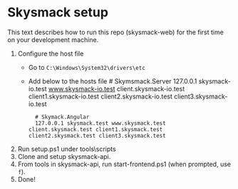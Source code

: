 # Skysmack setup

This text describes how to run this repo (skysmack-web) for the first time on your development machine.

1. Configure the host file
    - Go to `C:\Windows\System32\drivers\etc`
    - Add below to the hosts file
            # Skymsmack.Server
            127.0.0.1 skysmack-io.test www.skysmack-io.test client.skysmack-io.test client1.skysmack-io.test client2.skysmack-io.test client3.skysmack-io.test

            # Skymack.Angular
            127.0.0.1 skysmack.test www.skysmack.test client.skysmack.test client1.skysmack.test client2.skysmack.test client3.skysmack.test
2. Run setup.ps1 under tools\scripts
3. Clone and setup skysmack-api.
4. From tools in skysmack-api, run start-frontend.ps1 (when prompted, use `f`).
5. Done!
